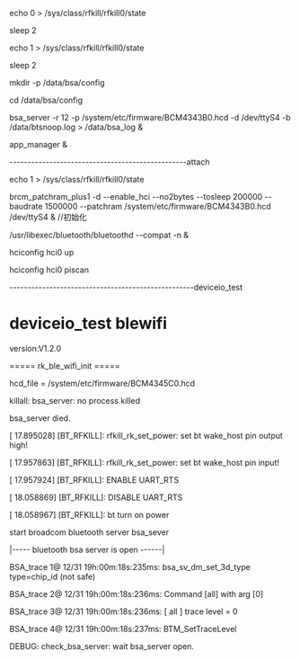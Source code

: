 echo 0 > /sys/class/rfkill/rfkill0/state

sleep 2

echo 1 > /sys/class/rfkill/rfkill0/state

sleep 2

mkdir -p /data/bsa/config

cd /data/bsa/config

bsa_server -r 12 -p /system/etc/firmware/BCM4343B0.hcd -d /dev/ttyS4 -b /data/btsnoop.log > /data/bsa_log &

app_manager &

-------------------------------------------------attach

echo 1 > /sys/class/rfkill/rfkill0/state

brcm_patchram_plus1 -d --enable_hci --no2bytes --tosleep 200000 --baudrate 1500000 --patchram /system/etc/firmware/BCM4343B0.hcd 
/dev/ttyS4 & //初始化

/usr/libexec/bluetooth/bluetoothd --compat -n & 

hciconfig hci0 up

hciconfig hci0 piscan 


---------------------------------------------------deviceio_test

# deviceio_test blewifi

version:V1.2.0

===== rk_ble_wifi_init =====

hcd_file = /system/etc/firmware/BCM4345C0.hcd

killall: bsa_server: no process killed

bsa_server died.

[ 17.895028] [BT_RFKILL]: rfkill_rk_set_power: set bt wake_host pin output high!

[ 17.957863] [BT_RFKILL]: rfkill_rk_set_power: set bt wake_host pin input!

[ 17.957924] [BT_RFKILL]: ENABLE UART_RTS

[ 18.058869] [BT_RFKILL]: DISABLE UART_RTS

[ 18.058967] [BT_RFKILL]: bt turn on power

start broadcom bluetooth server bsa_sever

|----- bluetooth bsa server is open ------|

BSA_trace 1@ 12/31 19h:00m:18s:235ms: bsa_sv_dm_set_3d_type type=chip_id (not safe)

BSA_trace 2@ 12/31 19h:00m:18s:236ms: Command [all] with arg [0]

BSA_trace 3@ 12/31 19h:00m:18s:236ms: [ all ] trace level = 0

BSA_trace 4@ 12/31 19h:00m:18s:237ms: BTM_SetTraceLevel

DEBUG: check_bsa_server: wait bsa_server open.


